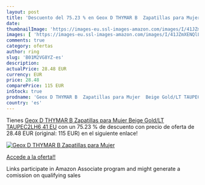 ```yaml
---
layout: post
title: 'Descuento del 75.23 % en Geox D THYMAR B  Zapatillas para Mujer  '
date: 
thumbnailImage: 'https://images-eu.ssl-images-amazon.com/images/I/41JZmXENQlL._SL200_.jpg'
images: [ 'https://images-eu.ssl-images-amazon.com/images/I/41JZmXENQlL._SL200_.jpg' ]
comments: true
category: ofertas
author: ring
slug: 'B01M2VG8YZ-es'
description:
actualPrice: 28.48 EUR
currency: EUR
price: 28.48
comparePrice: 115 EUR
inStock: true
prodname: 'Geox D THYMAR B  Zapatillas para Mujer  Beige Gold/LT TAUPEC2LH6  41 EU'
country: 'es'
---
```


Tienes [Geox D THYMAR B  Zapatillas para Mujer  Beige Gold/LT TAUPEC2LH6  41 EU](https://www.amazon.es/dp/B01M2VG8YZ/?tag=tolees-21) con un 75.23 % de descuento con precio de oferta de 28.48 EUR (original: 115 EUR) en el siguiente enlace!

[![Geox D THYMAR B  Zapatillas para Mujer  ](https://images-eu.ssl-images-amazon.com/images/I/41JZmXENQlL._SL200_.jpg)](https://www.amazon.es/dp/B01M2VG8YZ/?tag=tolees-21)

[Accede a la oferta!!](https://www.amazon.es/dp/B01M2VG8YZ/?tag=tolees-21)

Links participate in Amazon Associate program and might generate a comission on qualifying sales



